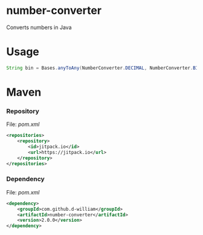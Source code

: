 # number-converter
Converts numbers in Java

# Usage

``` java
String bin = Bases.anyToAny(NumberConverter.DECIMAL, NumberConverter.BINARY, "16"); // "10000"
```

# Maven
### Repository
File: <i>pom.xml</i>
```Xml
<repositories>
    <repository>
        <id>jitpack.io</id>
        <url>https://jitpack.io</url>
    </repository>
</repositories>
```
### Dependency
File: <i>pom.xml</i>
```Xml
<dependency>
    <groupId>com.github.d-william</groupId>
    <artifactId>number-converter</artifactId>
    <version>2.0.0</version>
</dependency>
```
